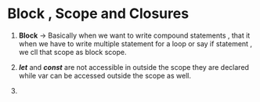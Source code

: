 # Block , Scope and Closures

1. **Block** -> Basically when we want to write compound statements , that it when we have to write multiple statement for a loop or say if statement  , we cll that scope as block scope.

2. ***let*** and ***const*** are not accessible in outside the scope they are declared while var can be accessed outside the scope as well. <br>
3. 